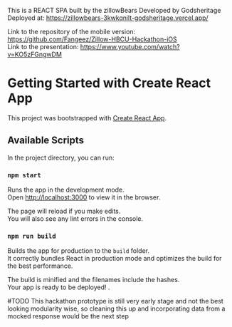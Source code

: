 This is a REACT SPA built by the zillowBears Developed by Godsheritage <br/>
Deployed at: https://zillowbears-3kwkqnilt-godsheritage.vercel.app/

Link to the repository of the mobile version: https://github.com/Fangeez/Zillow-HBCU-Hackathon-iOS <br/>
Link to the presentation: https://www.youtube.com/watch?v=KO5zFGngwDM




# Getting Started with Create React App

This project was bootstrapped with [Create React App](https://github.com/facebook/create-react-app).

## Available Scripts

In the project directory, you can run:

### `npm start`

Runs the app in the development mode.\
Open [http://localhost:3000](http://localhost:3000) to view it in the browser.

The page will reload if you make edits.\
You will also see any lint errors in the console.

### `npm run build`

Builds the app for production to the `build` folder.\
It correctly bundles React in production mode and optimizes the build for the best performance.

The build is minified and the filenames include the hashes.\
Your app is ready to be deployed!
.

#TODO
This hackathon prototype is still very early stage and not the best looking modularity wise, so cleaning this up and incorporating data from a mocked response would be the next step


